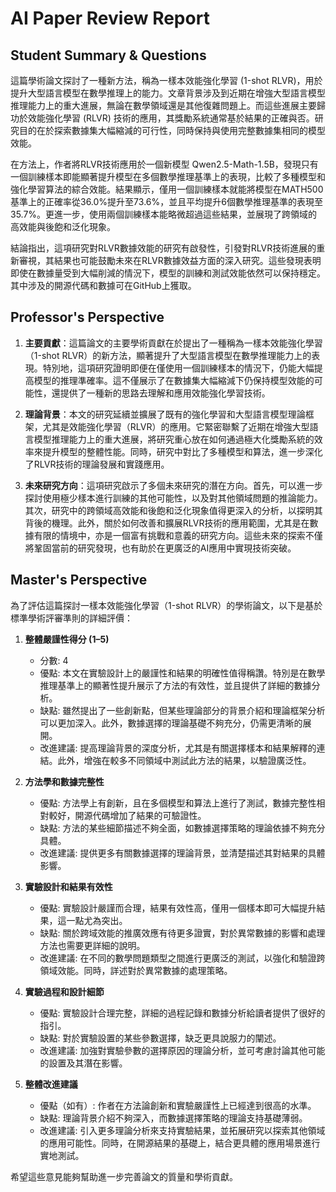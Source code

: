 # AI Paper Review Report

## Student Summary & Questions

這篇學術論文探討了一種新方法，稱為一樣本效能強化學習 (1-shot RLVR)，用於提升大型語言模型在數學推理上的能力。文章背景涉及到近期在增強大型語言模型推理能力上的重大進展，無論在數學領域還是其他復雜問題上。而這些進展主要歸功於效能強化學習 (RLVR) 技術的應用，其獎勵系統通常基於結果的正確與否。研究目的在於探索數據集大幅縮減的可行性，同時保持與使用完整數據集相同的模型效能。

在方法上，作者將RLVR技術應用於一個新模型 Qwen2.5-Math-1.5B，發現只有一個訓練樣本即能顯著提升模型在多個數學推理基準上的表現，比較了多種模型和強化學習算法的綜合效能。結果顯示，僅用一個訓練樣本就能將模型在MATH500基準上的正確率從36.0%提升至73.6%，並且平均提升6個數學推理基準的表現至35.7%。更進一步，使用兩個訓練樣本能略微超過這些結果，並展現了跨領域的高效能與後飽和泛化現象。

結論指出，這項研究對RLVR數據效能的研究有啟發性，引發對RLVR技術進展的重新審視，其結果也可能鼓勵未來在RLVR數據效益方面的深入研究。這些發現表明即使在數據量受到大幅削減的情況下，模型的訓練和測試效能依然可以保持穩定。其中涉及的開源代碼和數據可在GitHub上獲取。

## Professor's Perspective

1. **主要貢獻**：這篇論文的主要學術貢獻在於提出了一種稱為一樣本效能強化學習（1-shot RLVR）的新方法，顯著提升了大型語言模型在數學推理能力上的表現。特別地，這項研究證明即便在僅使用一個訓練樣本的情況下，仍能大幅提高模型的推理準確率。這不僅展示了在數據集大幅縮減下仍保持模型效能的可能性，還提供了一種新的思路去理解和應用效能強化學習技術。

2. **理論背景**：本文的研究延續並擴展了既有的強化學習和大型語言模型理論框架，尤其是效能強化學習（RLVR）的應用。它緊密聯繫了近期在增強大型語言模型推理能力上的重大進展，將研究重心放在如何通過極大化獎勵系統的效率來提升模型的整體性能。同時，研究中對比了多種模型和算法，進一步深化了RLVR技術的理論發展和實踐應用。

3. **未來研究方向**：這項研究啟示了多個未來研究的潛在方向。首先，可以進一步探討使用極少樣本進行訓練的其他可能性，以及對其他領域問題的推論能力。其次，研究中的跨領域高效能和後飽和泛化現象值得更深入的分析，以探明其背後的機理。此外，關於如何改善和擴展RLVR技術的應用範圍，尤其是在數據有限的情境中，亦是一個富有挑戰和意義的研究方向。這些未來的探索不僅將鞏固當前的研究發現，也有助於在更廣泛的AI應用中實現技術突破。

## Master's Perspective

為了評估這篇探討一樣本效能強化學習（1-shot RLVR）的學術論文，以下是基於標準學術評審準則的詳細評價：

1. **整體嚴謹性得分 (1–5)**
   - 分數: 4
   - 優點: 本文在實驗設計上的嚴謹性和結果的明確性值得稱讚。特別是在數學推理基準上的顯著性提升展示了方法的有效性，並且提供了詳細的數據分析。
   - 缺點: 雖然提出了一些創新點，但某些理論部分的背景介紹和理論框架分析可以更加深入。此外，數據選擇的理論基礎不夠充分，仍需更清晰的展開。
   - 改進建議: 提高理論背景的深度分析，尤其是有關選擇樣本和結果解釋的連結。此外，增強在較多不同領域中測試此方法的結果，以驗證廣泛性。

2. **方法學和數據完整性**
   - 優點: 方法學上有創新，且在多個模型和算法上進行了測試，數據完整性相對較好，開源代碼增加了結果的可驗證性。
   - 缺點: 方法的某些細節描述不夠全面，如數據選擇策略的理論依據不夠充分具體。
   - 改進建議: 提供更多有關數據選擇的理論背景，並清楚描述其對結果的具體影響。

3. **實驗設計和結果有效性**
   - 優點: 實驗設計嚴謹而合理，結果有效性高，僅用一個樣本即可大幅提升結果，這一點尤為突出。
   - 缺點: 關於跨域效能的推廣效應有待更多證實，對於異常數據的影響和處理方法也需要更詳細的說明。
   - 改進建議: 在不同的數學問題類型之間進行更廣泛的測試，以強化和驗證跨領域效能。同時，詳述對於異常數據的處理策略。

4. **實驗過程和設計細節**
   - 優點: 實驗設計合理完整，詳細的過程記錄和數據分析給讀者提供了很好的指引。
   - 缺點: 對於實驗設置的某些參數選擇，缺乏更具說服力的闡述。
   - 改進建議: 加強對實驗參數的選擇原因的理論分析，並可考慮討論其他可能的設置及其潛在影響。

5. **整體改進建議**
   - 優點（如有）: 作者在方法論創新和實驗嚴謹性上已經達到很高的水準。
   - 缺點: 理論背景介紹不夠深入，而數據選擇策略的理論支持基礎薄弱。
   - 改進建議: 引入更多理論分析來支持實驗結果，並拓展研究以探索其他領域的應用可能性。同時，在開源結果的基礎上，結合更具體的應用場景進行實地測試。

希望這些意見能夠幫助進一步完善論文的質量和學術貢獻。